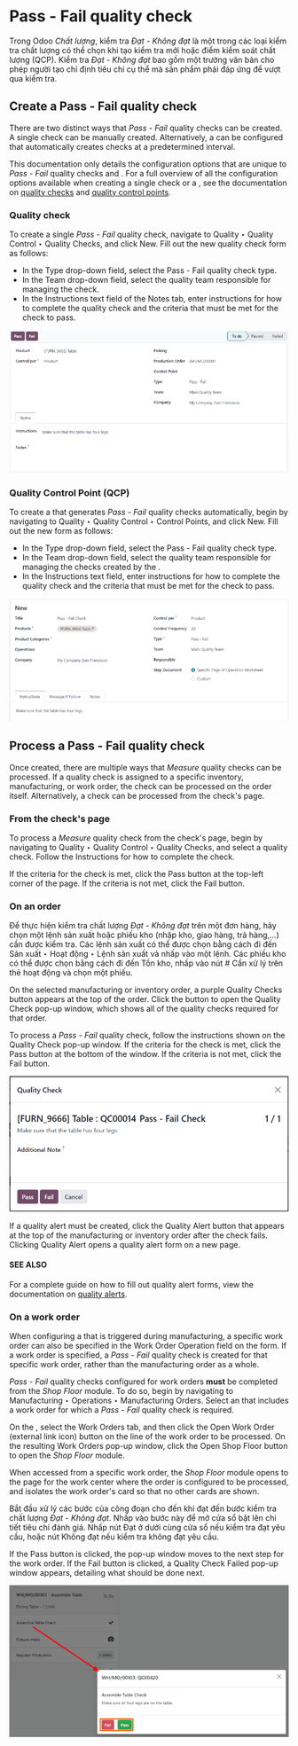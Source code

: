 # Pass - Fail quality check

Trong Odoo *Chất lượng*, kiểm tra  *Đạt - Không đạt* là một trong các loại kiểm tra chất lượng có thể chọn khi tạo kiểm tra mới hoặc điểm kiểm soát chất lượng (QCP). Kiểm tra  *Đạt - Không đạt* bao gồm một trường văn bản cho phép người tạo chỉ định tiêu chí cụ thể mà sản phẩm phải đáp ứng để vượt qua kiểm tra.

## Create a Pass - Fail quality check

There are two distinct ways that *Pass - Fail* quality checks can be created. A single check can be
manually created. Alternatively, a  can be configured that automatically creates checks at a
predetermined interval.

This documentation only details the configuration options that are unique to *Pass - Fail* quality
checks and . For a full overview of all the configuration options available when creating a
single check or a , see the documentation on [quality checks](../quality_management/quality_checks.md#quality-quality-management-quality-checks) and [quality control points](../quality_management/quality_control_points.md#quality-quality-management-quality-control-points).

### Quality check

To create a single *Pass - Fail* quality check, navigate to Quality ‣ Quality
Control ‣ Quality Checks, and click New. Fill out the new quality check form as
follows:

- In the Type drop-down field, select the Pass - Fail quality check type.
- In the Team drop-down field, select the quality team responsible for managing the
  check.
- In the Instructions text field of the Notes tab, enter instructions for
  how to complete the quality check and the criteria that must be met for the check to pass.

![A quality check form configured for a Pass - Fail quality check.](../../../../.gitbook/assets/quality-check-form.png)

### Quality Control Point (QCP)

To create a  that generates *Pass - Fail* quality checks automatically, begin by navigating to
Quality ‣ Quality Control ‣ Control Points, and click New. Fill out
the new  form as follows:

- In the Type drop-down field, select the Pass - Fail quality check type.
- In the Team drop-down field, select the quality team responsible for managing the
  checks created by the .
- In the Instructions text field, enter instructions for how to complete the quality
  check and the criteria that must be met for the check to pass.

![A Quality Control Point (QCP) form configured to create a Pass - Fail quality check.](../../../../.gitbook/assets/qcp-form.png)

## Process a Pass - Fail quality check

Once created, there are multiple ways that *Measure* quality checks can be processed. If a quality
check is assigned to a specific inventory, manufacturing, or work order, the check can be processed
on the order itself. Alternatively, a check can be processed from the check's page.

### From the check's page

To process a *Measure* quality check from the check's page, begin by navigating to
Quality ‣ Quality Control ‣ Quality Checks, and select a quality check. Follow
the Instructions for how to complete the check.

If the criteria for the check is met, click the Pass button at the top-left corner of
the page. If the criteria is not met, click the Fail button.

### On an order

Để thực hiện kiểm tra chất lượng  *Đạt - Không đạt* trên một đơn hàng, hãy chọn một lệnh sản xuất hoặc phiếu kho (nhập kho, giao hàng, trả hàng,...) cần được kiểm tra. Các lệnh sản xuất có thể được chọn bằng cách đi đến Sản xuất ‣ Hoạt động ‣ Lệnh sản xuất và nhấp vào một lệnh. Các phiếu kho có thể được chọn bằng cách đi đến Tồn kho, nhấp vào nút # Cần xử lý trên thẻ hoạt động và chọn một phiếu.

On the selected manufacturing or inventory order, a purple Quality Checks button appears
at the top of the order. Click the button to open the Quality Check pop-up window, which
shows all of the quality checks required for that order.

To process a *Pass - Fail* quality check, follow the instructions shown on the Quality
Check pop-up window. If the criteria for the check is met, click the Pass button at the
bottom of the window. If the criteria is not met, click the Fail button.

![A Pass - Fail quality check pop-up window on a manufacturing or inventory order.](../../../../.gitbook/assets/pass-fail-check-pop-up.png)

If a quality alert must be created, click the Quality Alert button that appears at the
top of the manufacturing or inventory order after the check fails. Clicking Quality
Alert opens a quality alert form on a new page.

#### SEE ALSO
For a complete guide on how to fill out quality alert forms, view the documentation on
[quality alerts](../quality_management/quality_alerts.md#quality-quality-management-quality-alerts).

### On a work order

When configuring a  that is triggered during manufacturing, a specific work order can also be
specified in the Work Order Operation field on the  form. If a work order is
specified, a *Pass - Fail* quality check is created for that specific work order, rather than the
manufacturing order as a whole.

*Pass - Fail* quality checks configured for work orders **must** be completed from the *Shop Floor*
module. To do so, begin by navigating to Manufacturing ‣ Operations ‣
Manufacturing Orders. Select an  that includes a work order for which a *Pass - Fail* quality
check is required.

On the , select the Work Orders tab, and then click the Open Work Order
(external link icon) button on the line of the work order to be processed. On the resulting
Work Orders pop-up window, click the Open Shop Floor button to open the
*Shop Floor* module.

When accessed from a specific work order, the *Shop Floor* module opens to the page for the work
center where the order is configured to be processed, and isolates the work order's card so that no
other cards are shown.

Bắt đầu xử lý các bước của công đoạn cho đến khi đạt đến bước kiểm tra chất lượng  *Đạt - Không đạt*. Nhấp vào bước này để mở cửa sổ bật lên chi tiết tiêu chí đánh giá. Nhấp nút Đạt ở dưới cùng cửa sổ nếu kiểm tra đạt yêu cầu, hoặc nút Không đạt nếu kiểm tra không đạt yêu cầu.

If the Pass button is clicked, the pop-up window moves to the next step for the work
order. If the Fail button is clicked, a Quality Check Failed pop-up window
appears, detailing what should be done next.

![A Pass - Fail check as it appears in the Shop Floor module.](../../../../.gitbook/assets/pass-fail-check-shop-floor.png)
